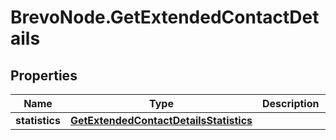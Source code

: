# BrevoNode.GetExtendedContactDetails

## Properties
Name | Type | Description | Notes
------------ | ------------- | ------------- | -------------
**statistics** | [**GetExtendedContactDetailsStatistics**](GetExtendedContactDetailsStatistics.md) |  | 


